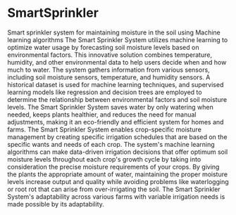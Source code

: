 # SmartSprinkler
Smart sprinkler system for maintaining moisture in the soil using Machine learning algorithms
The Smart Sprinkler System utilizes machine learning to optimize water usage by forecasting soil moisture levels based on environmental factors. This innovative solution combines temperature, humidity, and other environmental data to help users decide when and how much to water. The system gathers information from various sensors, including soil moisture sensors, temperature, and humidity sensors. A historical dataset is used for machine learning techniques, and supervised learning models like regression and decision trees are employed to determine the relationship between environmental factors and soil moisture levels. The Smart Sprinkler System saves water by only watering when needed, keeps plants healthier, and reduces the need for manual adjustments, making it an eco-friendly and efficient system for homes and farms.
The Smart Sprinkler System enables crop-specific moisture management by creating specific irrigation schedules that are based on the specific wants and needs of each crop. The system's machine learning algorithms can make data-driven irrigation decisions that offer optimum soil moisture levels throughout each crop's growth cycle by taking into consideration the precise moisture requirements of your crops. By giving the plants the appropriate amount of water, maintaining the proper moisture levels increase output and quality while avoiding problems like waterlogging or root rot that can arise from over-irrigating the soil. The Smart Sprinkler System's adaptability across various farms with variable irrigation needs is made possible by its adaptability.
